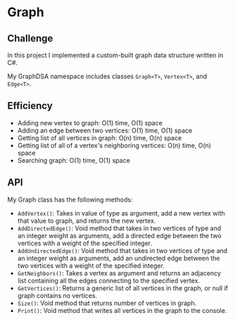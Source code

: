 # Graph

## Challenge

In this project I implemented a custom-built graph data structure written in C#. 

My GraphDSA namespace includes classes `Graph<T>`, `Vertex<T>`, and `Edge<T>`.

## Efficiency

* Adding new vertex to graph: O(1) time, O(1) space
* Adding an edge between two vertices: O(1) time, O(1) space
* Getting list of all vertices in graph: O(n) time, O(n) space
* Getting list of all of a vertex's neighboring vertices: O(n) time, O(n) space
* Searching graph: O(1) time, O(1) space

## API

My Graph class has the following methods:

* `AddVertex()`: Takes in value of type <T> as argument, add a new vertex with that value to graph, and returns the new vertex.
* `AddDirectedEdge()`: Void method that takes in two vertices of type <T> and an integer weight as arguments, add a directed edge between the two vertices with a weight of the specified integer.
* `AddUndirectedEdge()`: Void method that takes in two vertices of type <T> and an integer weight as arguments, add an undirected edge between the two vertices with a weight of the specified integer.
* `GetNeighbors()`: Takes a vertex as argument and returns an adjacency list containing all the edges connecting to the specified vertex.
* `GetVertices()`: Returns a generic list of all vertices in the graph, or null if graph contains no vertices.
* `Size()`: Void method that returns number of vertices in graph.
* `Print()`: Void method that writes all vertices in the graph to the console.
